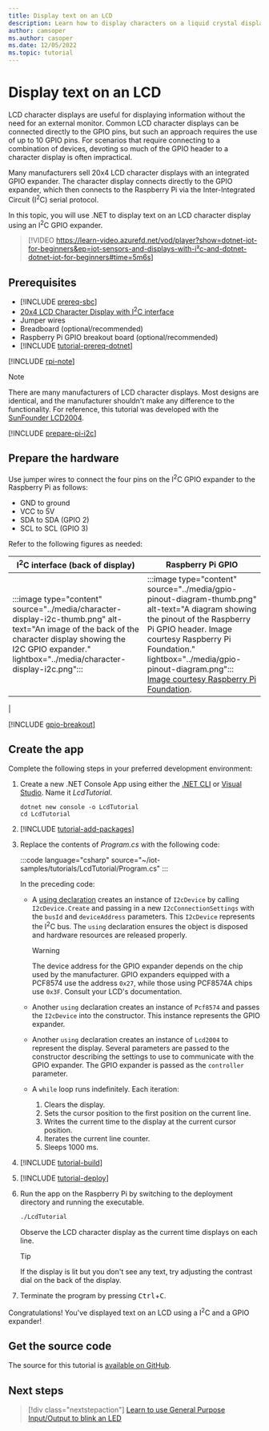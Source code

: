 ```yaml
---
title: Display text on an LCD
description: Learn how to display characters on a liquid crystal display with the .NET IoT Libraries.
author: camsoper
ms.author: casoper
ms.date: 12/05/2022
ms.topic: tutorial
---
```

<!--markdownlint-disable DOCSMD011 -->
# Display text on an LCD

LCD character displays are useful for displaying information without the need for an external monitor. Common LCD character displays can be connected directly to the GPIO pins, but such an approach requires the use of up to 10 GPIO pins. For scenarios that require connecting to a combination of devices, devoting so much of the GPIO header to a character display is often impractical.

Many manufacturers sell 20x4 LCD character displays with an integrated GPIO expander. The character display connects directly to the GPIO expander, which then connects to the Raspberry Pi via the Inter-Integrated Circuit (I<sup>2</sup>C) serial protocol.

In this topic, you will use .NET to display text on an LCD character display using an I<sup>2</sup>C GPIO expander.

> [!VIDEO https://learn-video.azurefd.net/vod/player?show=dotnet-iot-for-beginners&ep=iot-sensors-and-displays-with-i²c-and-dotnet-dotnet-iot-for-beginners#time=5m6s]

## Prerequisites

- [!INCLUDE [prereq-sbc](../includes/prereq-sbc.md)]
- [20x4 LCD Character Display with I<sup>2</sup>C interface](https://www.bing.com/images/search?q=20x4+lcd+display+with+i2c)
- Jumper wires
- Breadboard (optional/recommended)
- Raspberry Pi GPIO breakout board (optional/recommended)
- [!INCLUDE [tutorial-prereq-dotnet](../includes/tutorial-prereq-dotnet.md)]

[!INCLUDE [rpi-note](../includes/rpi-note.md)]

> [!NOTE]
> There are many manufacturers of LCD character displays. Most designs are identical, and the manufacturer shouldn't make any difference to the functionality. For reference, this tutorial was developed with the [SunFounder LCD2004](https://www.sunfounder.com/products/i2c-lcd2004-module).

[!INCLUDE [prepare-pi-i2c](../includes/prepare-pi-i2c.md)]

## Prepare the hardware

Use jumper wires to connect the four pins on the I<sup>2</sup>C GPIO expander to the Raspberry Pi as follows:

- GND to ground
- VCC to 5V
- SDA to SDA (GPIO 2)
- SCL to SCL (GPIO 3)

Refer to the following figures as needed:

| I<sup>2</sup>C interface (back of display) | Raspberry Pi GPIO |
|---------------------------------|-------------------|
| :::image type="content" source="../media/character-display-i2c-thumb.png" alt-text="An image of the back of the character display showing the I2C GPIO expander." lightbox="../media/character-display-i2c.png"::: | :::image type="content" source="../media/gpio-pinout-diagram-thumb.png" alt-text="A diagram showing the pinout of the Raspberry Pi GPIO header. Image courtesy Raspberry Pi Foundation." lightbox="../media/gpio-pinout-diagram.png":::<br />[Image courtesy Raspberry Pi Foundation](https://www.raspberrypi.com/documentation/computers/os.html#gpio-and-the-40-pin-header).
 |

[!INCLUDE [gpio-breakout](../includes/gpio-breakout.md)]

## Create the app

Complete the following steps in your preferred development environment:

1. Create a new .NET Console App using either the [.NET CLI](../../core/tools/dotnet-new.md) or [Visual Studio](../../core/tutorials/with-visual-studio.md). Name it *LcdTutorial*.

    ```dotnetcli
    dotnet new console -o LcdTutorial
    cd LcdTutorial
    ```

1. [!INCLUDE [tutorial-add-packages](../includes/tutorial-add-iot-package.md)]
1. Replace the contents of *Program.cs* with the following code:

    :::code language="csharp" source="~/iot-samples/tutorials/LcdTutorial/Program.cs" :::

    In the preceding code:

    - A [using declaration](../../csharp/language-reference/statements/using.md) creates an instance of `I2cDevice` by calling `I2cDevice.Create` and passing in a new `I2cConnectionSettings` with the `busId` and `deviceAddress` parameters. This `I2cDevice` represents the I<sup>2</sup>C bus. The `using` declaration ensures the object is disposed and hardware resources are released properly.

        > [!WARNING]
        > The device address for the GPIO expander depends on the chip used by the manufacturer. GPIO expanders equipped with a PCF8574 use the address `0x27`, while those using PCF8574A chips use `0x3F`. Consult your LCD's documentation.

    - Another `using` declaration creates an instance of `Pcf8574` and passes the `I2cDevice` into the constructor. This instance represents the GPIO expander.
    - Another `using` declaration creates an instance of `Lcd2004` to represent the display. Several parameters are passed to the constructor describing the settings to use to communicate with the GPIO expander. The GPIO expander is passed as the `controller` parameter.
    - A `while` loop runs indefinitely. Each iteration:
        1. Clears the display.
        1. Sets the cursor position to the first position on the current line.
        1. Writes the current time to the display at the current cursor position.
        1. Iterates the current line counter.
        1. Sleeps 1000 ms.

1. [!INCLUDE [tutorial-build](../includes/tutorial-build.md)]
1. [!INCLUDE [tutorial-deploy](../includes/tutorial-deploy.md)]
1. Run the app on the Raspberry Pi by switching to the deployment directory and running the executable.

    ```bash
    ./LcdTutorial
    ```

    Observe the LCD character display as the current time displays on each line.

    > [!TIP]
    > If the display is lit but you don't see any text, try adjusting the contrast dial on the back of the display.

1. Terminate the program by pressing <kbd>Ctrl</kbd>+<kbd>C</kbd>.

Congratulations! You've displayed text on an LCD using a I<sup>2</sup>C and a GPIO expander!

## Get the source code

The source for this tutorial is [available on GitHub](https://github.com/MicrosoftDocs/dotnet-iot-assets/tree/main/tutorials/LcdTutorial).

## Next steps

> [!div class="nextstepaction"]
> [Learn to use General Purpose Input/Output to blink an LED](../tutorials/blink-led.md)
